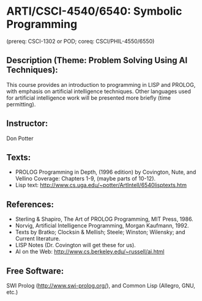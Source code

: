 ARTI/CSCI-4540/6540: Symbolic Programming
==========================================

(prereq: CSCI-1302 or POD; coreq: CSCI/PHIL-4550/6550) 
 
Description (Theme: Problem Solving Using AI Techniques):
----------------------------------------------------------

This course provides an introduction to programming in LISP and PROLOG, with emphasis on 
artificial intelligence techniques. Other languages used for artificial intelligence work will be 
presented more briefly (time permitting). 
 
Instructor:
-----------

Don Potter 

Texts:
-------

+ PROLOG Programming in Depth, (1996 edition) by Covington, Nute, and Vellino 
Coverage: Chapters 1-9, (maybe parts of 10-12).
+ Lisp text: http://www.cs.uga.edu/~potter/ArtIntell/6540lisptexts.htm 
 
References:
------------

+ Sterling & Shapiro, The Art of PROLOG Programming, MIT Press, 1986. 
+ Norvig, Artificial Intelligence Programming, Morgan Kaufmann, 1992. 
+ Texts by Bratko; Clocksin & Mellish; Steele; Winston; Wilensky; and Current literature. 
+ LISP Notes (Dr. Covington will get these for us). 
+ AI on the Web: http://www.cs.berkeley.edu/~russell/ai.html 
 
Free Software: 
---------------

SWI Prolog (http://www.swi-prolog.org/), and Common Lisp (Allegro, GNU, etc.)
